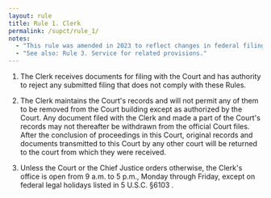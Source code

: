```yaml
---
layout: rule
title: Rule 1. Clerk
permalink: /supct/rule_1/
notes:
  - "This rule was amended in 2023 to reflect changes in federal filing procedure."
  - "See also: Rule 3. Service for related provisions."
---
```


1. The Clerk receives documents for filing with the Court and has authority to reject any submitted filing that does not comply with these Rules.

2. The Clerk maintains the Court's records and will not permit any of them to be removed from the Court building except as authorized by the Court. Any document filed with the Clerk and made a part of the Court's records may not thereafter be withdrawn from the official Court files. After the conclusion of proceedings in this Court, original records and documents transmitted to this Court by any other court will be returned to the court from which they were received.

3. Unless the Court or the Chief Justice orders otherwise, the Clerk's office is open from 9 a.m. to 5 p.m., Monday through Friday, except on federal legal holidays listed in 5 U.S.C. §6103 .
